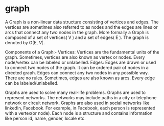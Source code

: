 # graph

A Graph is a non-linear data structure consisting of vertices and edges. 
The vertices are sometimes also referred to as nodes and the edges are lines or arcs that connect any two nodes in the graph. 
More formally a Graph is composed of a set of vertices( V ) and a set of edges( E ). The graph is denoted by G(E, V).


Components of a Graph:-
Vertices: Vertices are the fundamental units of the graph. Sometimes, vertices are also known as vertex or nodes. Every node/vertex can be labeled or unlabelled.
Edges: Edges are drawn or used to connect two nodes of the graph. It can be ordered pair of nodes in a directed graph. Edges can connect any two nodes in any possible way. There are no rules. Sometimes, edges are also known as arcs. Every edge can be labeled/unlabelled.

Graphs are used to solve many real-life problems. Graphs are used to represent networks. The networks may include paths in a city or telephone network or circuit network. Graphs are also used in social networks like linkedIn, Facebook. For example, in Facebook, each person is represented with a vertex(or node). Each node is a structure and contains information like person id, name, gender, locale etc.
